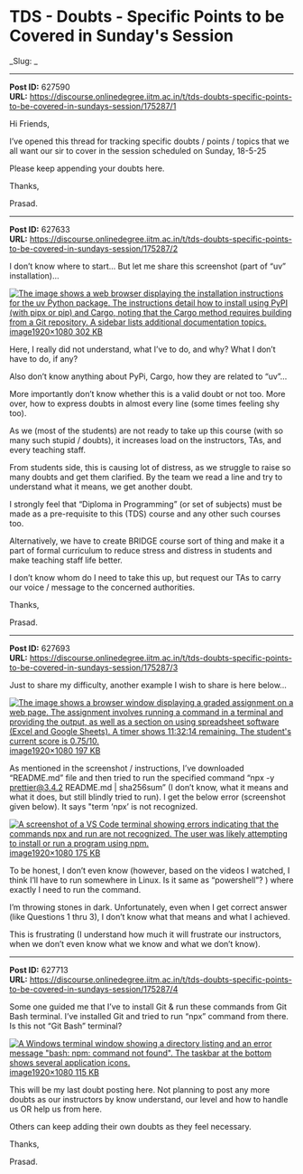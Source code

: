 # TDS - Doubts - Specific Points to be Covered in Sunday's Session
_Slug: _

---
**Post ID:** 627590  
**URL:** https://discourse.onlinedegree.iitm.ac.in/t/tds-doubts-specific-points-to-be-covered-in-sundays-session/175287/1  

Hi Friends,


I’ve opened this thread for tracking specific doubts / points / topics that we all want our sir to cover in the session scheduled on Sunday, 18-5-25


Please keep appending your doubts here.


Thanks,


Prasad.

---
**Post ID:** 627633  
**URL:** https://discourse.onlinedegree.iitm.ac.in/t/tds-doubts-specific-points-to-be-covered-in-sundays-session/175287/2  

I don’t know where to start… But let me share this screenshot (part of “uv” installation)…


[![The image shows a web browser displaying the installation instructions for the `uv` Python package.  The instructions detail how to install using PyPI (with `pipx` or `pip`) and Cargo, noting that the Cargo method requires building from a Git repository.  A sidebar lists additional documentation topics.](https://europe1.discourse-cdn.com/flex013/uploads/iitm/optimized/3X/2/5/251cec053727261d71ef6f8bb189c37f0127830a_2_690x388.png)image1920×1080 302 KB](https://europe1.discourse-cdn.com/flex013/uploads/iitm/original/3X/2/5/251cec053727261d71ef6f8bb189c37f0127830a.png)


Here, I really did not understand, what I’ve to do, and why? What I don’t have to do, if any?


Also don’t know anything about PyPi, Cargo, how they are related to “uv”…


More importantly don’t know whether this is a valid doubt or not too. More over, how to express doubts in almost every line (some times feeling shy too).


As we (most of the students) are not ready to take up this course (with so many such stupid / doubts), it increases load on the instructors, TAs, and every teaching staff.


From students side, this is causing lot of distress, as we struggle to raise so many doubts and get them clarified. By the team we read a line and try to understand what it means, we get another doubt.


I strongly feel that “Diploma in Programming” (or set of subjects) must be made as a pre-requisite to this (TDS) course and any other such courses too.


Alternatively, we have to create BRIDGE course sort of thing and make it a part of formal curriculum to reduce stress and distress in students and make teaching staff life better.


I don’t know whom do I need to take this up, but request our TAs to carry our voice / message to the concerned authorities.


Thanks,


Prasad.

---
**Post ID:** 627693  
**URL:** https://discourse.onlinedegree.iitm.ac.in/t/tds-doubts-specific-points-to-be-covered-in-sundays-session/175287/3  

Just to share my difficulty, another example I wish to share is here below…


[![The image shows a browser window displaying a graded assignment on a web page.  The assignment involves running a command in a terminal and providing the output, as well as a section on using spreadsheet software (Excel and Google Sheets).  A timer shows 11:32:14 remaining. The student's current score is 0.75/10.](https://europe1.discourse-cdn.com/flex013/uploads/iitm/optimized/3X/1/f/1f96d041599fe67721df22d2335f30c6c5c7965c_2_690x388.png)image1920×1080 197 KB](https://europe1.discourse-cdn.com/flex013/uploads/iitm/original/3X/1/f/1f96d041599fe67721df22d2335f30c6c5c7965c.png)


As mentioned in the screenshot / instructions, I’ve downloaded “README.md” file and then tried to run the specified command “npx -y prettier@3.4.2 README.md | sha256sum” (I don’t know, what it means and what it does, but still blindly tried to run). I get the below error (screenshot given below). It says "term ‘npx’ is not recognized.


[![A screenshot of a VS Code terminal showing errors indicating that the commands `npx` and `run` are not recognized.  The user was likely attempting to install or run a program using npm.](https://europe1.discourse-cdn.com/flex013/uploads/iitm/optimized/3X/f/9/f9fae5c5143da5642d4a949b0bc5bc6f49931957_2_690x388.png)image1920×1080 175 KB](https://europe1.discourse-cdn.com/flex013/uploads/iitm/original/3X/f/9/f9fae5c5143da5642d4a949b0bc5bc6f49931957.png)


To be honest, I don’t even know (however, based on the videos I watched, I think I’ll have to run somewhere in Linux. Is it same as “powershell”? ) where exactly I need to run the command.


I’m throwing stones in dark. Unfortunately, even when I get correct answer (like Questions 1 thru 3), I don’t know what that means and what I achieved.


This is frustrating (I understand how much it will frustrate our instructors, when we don’t even know what we know and what we don’t know).

---
**Post ID:** 627713  
**URL:** https://discourse.onlinedegree.iitm.ac.in/t/tds-doubts-specific-points-to-be-covered-in-sundays-session/175287/4  

Some one guided me that I’ve to install Git & run these commands from Git Bash terminal. I’ve installed Git and tried to run “npx” command from there. Is this not “Git Bash” terminal?


[![A Windows terminal window showing a directory listing and an error message "bash: npm: command not found".  The taskbar at the bottom shows several application icons.](https://europe1.discourse-cdn.com/flex013/uploads/iitm/optimized/3X/c/7/c71fa0021938658ab6aaccd492703c14aa782274_2_690x388.png)image1920×1080 115 KB](https://europe1.discourse-cdn.com/flex013/uploads/iitm/original/3X/c/7/c71fa0021938658ab6aaccd492703c14aa782274.png)


This will be my last doubt posting here. Not planning to post any more doubts as our instructors by know understand, our level and how to handle us OR help us from here.


Others can keep adding their own doubts as they feel necessary.


Thanks,


Prasad.

